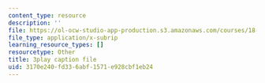```yaml
---
content_type: resource
description: ''
file: https://ol-ocw-studio-app-production.s3.amazonaws.com/courses/18-06sc-linear-algebra-fall-2011/3170e240fd336abf1571e928cbf1eb24_5IGTFgPqlkw.srt
file_type: application/x-subrip
learning_resource_types: []
resourcetype: Other
title: 3play caption file
uid: 3170e240-fd33-6abf-1571-e928cbf1eb24
---
```

